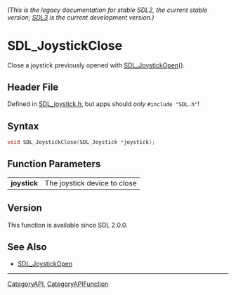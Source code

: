 ###### (This is the legacy documentation for stable SDL2, the current stable version; [SDL3](https://wiki.libsdl.org/SDL3/) is the current development version.)
# SDL_JoystickClose

Close a joystick previously opened with [SDL_JoystickOpen](SDL_JoystickOpen)().

## Header File

Defined in [SDL_joystick.h](https://github.com/libsdl-org/SDL/blob/SDL2/include/SDL_joystick.h), but apps should _only_ `#include "SDL.h"`!

## Syntax

```c
void SDL_JoystickClose(SDL_Joystick *joystick);

```

## Function Parameters

|                  |                              |
| ---------------- | ---------------------------- |
| **joystick**     | The joystick device to close |

## Version

This function is available since SDL 2.0.0.

## See Also

* [SDL_JoystickOpen](SDL_JoystickOpen)

----
[CategoryAPI](CategoryAPI), [CategoryAPIFunction](CategoryAPIFunction)

